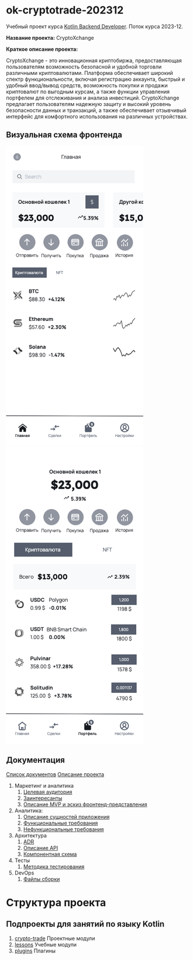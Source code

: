 # ok-cryptotrade-202312

Учебный проект курса
[Kotlin Backend Developer](https://otus.ru/lessons/kotlin/).
Поток курса 2023-12.

**Название проекта:** CryptoXchange

**Краткое описание проекта:**

CryptoXchange - это инновационная криптобиржа, предоставляющая пользователям возможность безопасной и удобной торговли
различными криптовалютами. Платформа обеспечивает широкий спектр функциональности, включая регистрацию аккаунта, быстрый
и удобный ввод/вывод средств, возможность покупки и продажи криптовалют по выгодным курсам, а также функции управления
портфелем для отслеживания и анализа инвестиций. CryptoXchange предлагает пользователям надежную защиту и высокий
уровень безопасности данных и транзакций, а также обеспечивает отзывчивый интерфейс для комфортного использования на
различных устройствах.

## Визуальная схема фронтенда

![Макет главной страницы](docs/01-business/Main.png)
![Макет портфеля](docs/01-business/Portfolio.png)

## Документация

[Список документов](./docs/01-documents-list.md)
[Описание проекта](./docs/02-product-info.md)

1. Маркетинг и аналитика
   1. [Целевая аудитория](./docs/01-business/01-target-audience.md)
   2. [Заинтересанты](./docs/01-business/02-stakeholders.md)
   3. [Описание MVP и эскиз фронтенд-представления](./docs/01-business/03-mvp.md)
2. Аналитика:
   1. [Описание сущностей приложения](./docs/02-analysis/01-entities.md)
   2. [Функциональные требования](./docs/02-analysis/02-functional-requiremens.md)
   3. [Нефункциональные требования](./docs/02-analysis/03-nonfunctional-requirements.md)
3. Архитектура
   1. [ADR](./docs/03-architecture/01-adrs.md)
   2. [Описание API](./docs/03-architecture/02-api.md)
   3. [Компонентная схема](./docs/03-architecture/03-arch.md)
4. Тесты
   1. [Методика тестирования](./docs/04-testing/01-tests.md)
5. DevOps
   1. [Файлы сборки](./deploy)

# Структура проекта

## Подпроекты для занятий по языку Kotlin

1. [crypto-trade](crypto-trade) Проектные модули
2. [lessons](lessons) Учебные модули
3. [plugins](plugins) Плагины